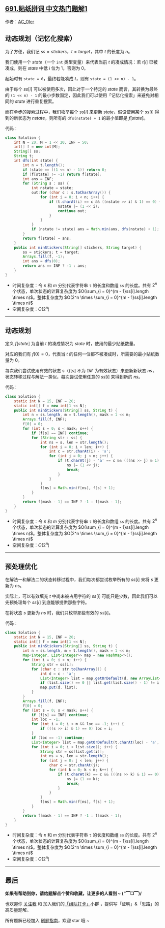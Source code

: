 ## [691.贴纸拼词 中文热门题解1](https://leetcode.cn/problems/stickers-to-spell-word/solutions/100000/by-ac_oier-5vv3)

作者：[AC_OIer](https://leetcode.cn/u/AC_OIer)

## 动态规划（记忆化搜索）

为了方便，我们记 $ss = stickers$，$t = target$，其中 $t$ 的长度为 $n$。

我们使用一个 $state$（一个 `int` 类型变量）来代表当前 $t$ 的凑成情况：若 $t[i]$ 已被凑成，则在 $state$ 中低 $i$ 位为 $1$，否则为 $0$。

起始时有 `state = 0`，最终若能凑成 $t$，则有 `state = (1 << n) - 1`。

由于每个 $ss[i]$ 可以被使用多次，因此对于一个特定的 $state$ 而言，其转换为最终的 `(1 << n) - 1` 的最小步数固定，因此我们可以使用「记忆化搜索」来避免对相同的 $state$ 进行重复搜索。

而在单步的搜索过程中，我们枚举每个 $ss[i]$ 来更新 $state$，假设使用某个 $ss[i]$ 得到的新状态为 $nstate$，则所有的 `dfs(nstate) + 1` 的最小值即是 $f[state]$。

代码：
```Java []
class Solution {
    int N = 20, M = 1 << 20, INF = 50;
    int[] f = new int[M];
    String[] ss;
    String t;
    int dfs(int state) {
        int n = t.length();
        if (state == ((1 << n) - 1)) return 0;
        if (f[state] != -1) return f[state];
        int ans = INF;
        for (String s : ss) {
            int nstate = state;
            out:for (char c : s.toCharArray()) {
                for (int i = 0; i < n; i++) {
                    if (t.charAt(i) == c && ((nstate >> i) & 1) == 0) {
                        nstate |= (1 << i);
                        continue out;
                    }
                }
            }
            if (nstate != state) ans = Math.min(ans, dfs(nstate) + 1);
        }
        return f[state] = ans;
    }
    public int minStickers(String[] stickers, String target) {
        ss = stickers; t = target;
        Arrays.fill(f, -1);
        int ans = dfs(0);
        return ans == INF ? -1 : ans;
    }
}
```
* 时间复杂度：令 $n$ 和 $m$ 分别代表字符串 `t` 的长度和数组 `ss` 的长度。共有 $2^n$ 个状态，单次状态的计算复杂度为 $O(\sum_{i = 0}^{m - 1}ss[i].length \times n)$。整体复杂度为 $O(2^n \times \sum_{i = 0}^{m - 1}ss[i].length \times n)$
* 空间复杂度：$O(2^n)$

---

## 动态规划

定义 $f[state]$ 为当前 $t$ 的凑成情况为 $state$ 时，使用的最少贴纸数量。

对应的我们有 $f[0] = 0$，代表当 $t$ 的任何一位都不被凑成时，所需要的最小贴纸数量为 $0$。

每次我们尝试使用有效的状态 $s$（$f[s]$ 不为 `INF`  为有效状态）来更新新状态 $ns$，状态转移过程与解法一类似，每次尝试使用任意的 $ss[i]$ 来得到新的 $ns$。

代码：
```Java []
class Solution {
    static int N = 15, INF = 20;
    static int[] f = new int[1 << N];
    public int minStickers(String[] ss, String t) {
        int n = ss.length, m = t.length(), mask = 1 << m;
        Arrays.fill(f, INF);
        f[0] = 0;
        for (int s = 0; s < mask; s++) {
            if (f[s] == INF) continue;
            for (String str : ss) {
                int ns = s, len = str.length();
                for (int i = 0; i < len; i++) {
                    int c = str.charAt(i) - 'a';
                    for (int j = 0; j < m; j++) {
                        if (t.charAt(j) - 'a' == c && (((ns >> j) & 1) == 0)) {
                            ns |= (1 << j);
                            break;
                        }
                    }
                }
                f[ns] = Math.min(f[ns], f[s] + 1);
            }
        }
        return f[mask - 1] == INF ? -1 : f[mask - 1];
    }
}
```
* 时间复杂度：令 $n$ 和 $m$ 分别代表字符串 `t` 的长度和数组 `ss` 的长度。共有 $2^n$ 个状态，单次状态的计算复杂度为 $O(\sum_{i = 0}^{m - 1}ss[i].length \times n)$。整体复杂度为 $O(2^n \times \sum_{i = 0}^{m - 1}ss[i].length \times n)$
* 空间复杂度：$O(2^n)$

---

## 预处理优化 

在解法一和解法二的状态转移过程中，我们每次都尝试枚举所有的 $ss[i]$ 来将 $s$ 更新为 $ns$。

实际上，可以有效填充 $t$ 中尚未被占用字符的 $ss[i]$ 可能只是少数，因此我们可以先预处理每个 $ss[i]$ 到底能够提供那些字符。

在将状态 $s$ 更新为 $ns$ 时，我们只枚举那些有效的 $ss[i]$。

代码：
```Java 
class Solution {
    static int N = 15, INF = 20;
    static int[] f = new int[1 << N];
    public int minStickers(String[] ss, String t) {
        int n = ss.length, m = t.length(), mask = 1 << m;
        Map<Integer, List<Integer>> map = new HashMap<>();
        for (int i = 0; i < n; i++) {
            String str = ss[i];
            for (char c : str.toCharArray()) {
                int d = c - 'a';
                List<Integer> list = map.getOrDefault(d, new ArrayList<>());
                if (list.size() == 0 || list.get(list.size() - 1) != i) list.add(i);
                map.put(d, list);
            }
        }
        Arrays.fill(f, INF);
        f[0] = 0;
        for (int s = 0; s < mask; s++) {
            if (f[s] == INF) continue;
            int loc = -1;
            for (int i = 0; i < m && loc == -1; i++) {
                if (((s >> i) & 1) == 0) loc = i;
            }
            if (loc == -1) continue;
            List<Integer> list = map.getOrDefault(t.charAt(loc) - 'a', new ArrayList<>());
            for (int i = 0; i < list.size(); i++) {
                String str = ss[list.get(i)];
                int ns = s, len = str.length();
                for (int j = 0; j < len; j++) {
                    char c = str.charAt(j);
                    for (int k = 0; k < m; k++) {
                        if (t.charAt(k) == c && (((ns >> k) & 1) == 0)) {
                            ns |= (1 << k);
                            break;
                        }
                    }
                }
                f[ns] = Math.min(f[ns], f[s] + 1);
            }
        }
        return f[mask - 1] == INF ? -1 : f[mask - 1];
    }
}
```
* 时间复杂度：令 $n$ 和 $m$ 分别代表字符串 `t` 的长度和数组 `ss` 的长度。共有 $2^n$ 个状态，单次状态的计算复杂度为 $O(\sum_{i = 0}^{m - 1}ss[i].length \times n)$。整体复杂度为 $O(2^n \times \sum_{i = 0}^{m - 1}ss[i].length \times n)$
* 空间复杂度：$O(2^n)$

---

## 最后

**如果有帮助到你，请给题解点个赞和收藏，让更多的人看到 ~ ("▔□▔)/**

也欢迎你 [关注我](https://oscimg.oschina.net/oscnet/up-19688dc1af05cf8bdea43b2a863038ab9e5.png) 和 加入我们的[「组队打卡」](https://leetcode-cn.com/u/ac_oier/)小群 ，提供写「证明」&「思路」的高质量题解。

所有题解已经加入 [刷题指南](https://github.com/SharingSource/LogicStack-LeetCode/wiki)，欢迎 star 哦 ~